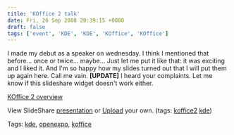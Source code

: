 ```yaml
---
title: 'KOffice 2 talk'
date: Fri, 26 Sep 2008 20:39:15 +0000
draft: false
tags: ['event', 'KDE', 'KDE', 'KOffice', 'KOffice']
---
```


I made my debut as a speaker on wednesday. I think I mentioned that before... once or twice... maybe... Just let me put it like that: it was exciting and I liked it. And I'm so happy how my slides turned out that I will put them up again here. Call me vain. **\[UPDATE\]** I heard your complaints. Let me know if this slideshare widget doesn't work either.

[KOffice 2 overview](http://www.slideshare.net/troubalex/koffice-2-overview-presentation?type=powerpoint "KOffice 2 overview")

View SlideShare [presentation](http://www.slideshare.net/troubalex/koffice-2-overview-presentation?type=powerpoint "View KOffice 2 overview on SlideShare") or [Upload](http://www.slideshare.net/upload?type=powerpoint) your own. (tags: [koffice2](http://slideshare.net/tag/koffice2) [kde](http://slideshare.net/tag/kde))

Tags: [kde](http://technorati.com/tag/kde), [openexpo](http://technorati.com/tag/openexpo), [koffice](http://technorati.com/tag/%20koffice)